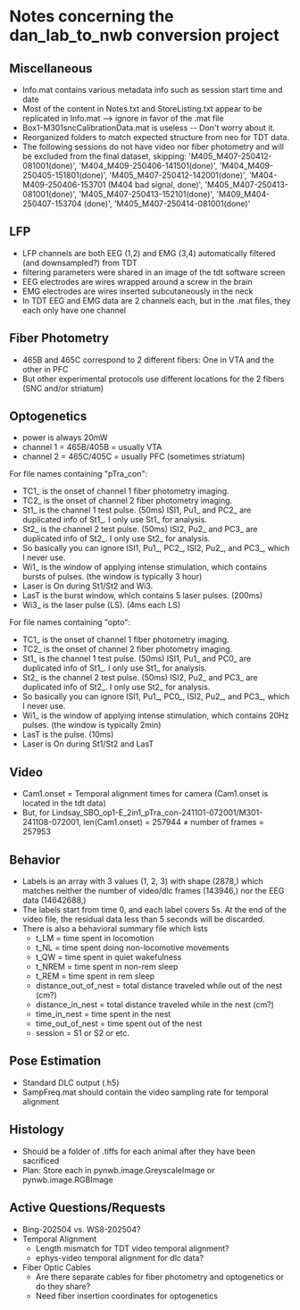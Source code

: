 # Notes concerning the dan_lab_to_nwb conversion project

## Miscellaneous
- Info.mat contains various metadata info such as session start time and date
- Most of the content in Notes.txt and StoreListing.txt appear to be replicated in Info.mat --> ignore in favor of the .mat file
- Box1-M301sncCalibrationData.mat is useless -- Don't worry about it.
- Reorganized folders to match expected structure from neo for TDT data.
- The following sessions do not have video nor fiber photometry and will be excluded from the final dataset, skipping:
    'M405_M407-250412-081001(done)',
    'M404_M409-250406-141501(done)',
    'M404_M409-250405-151801(done)',
    'M405_M407-250412-142001(done)',
    'M404-M409-250406-153701 (M404 bad signal, done)',
    'M405_M407-250413-081001(done)',
    'M405_M407-250413-152101(done)',
    'M409_M404-250407-153704 (done)',
    'M405_M407-250414-081001(done)'

## LFP
- LFP channels are both EEG (1,2) and EMG (3,4) automatically filtered (and downsampled?) from TDT
- filtering parameters were shared in an image of the tdt software screen
- EEG electrodes are wires wrapped around a screw in the brain
- EMG electrodes are wires inserted subcutaneously in the neck
- In TDT EEG and EMG data are 2 channels each, but in the .mat files, they each only have one channel

## Fiber Photometry
- 465B and 465C correspond to 2 different fibers: One in VTA and the other in PFC
- But other experimental protocols use different locations for the 2 fibers (SNC and/or striatum)

## Optogenetics
- power is always 20mW
- channel 1 = 465B/405B = usually VTA
- channel 2 = 465C/405C = usually PFC (sometimes striatum)

For file names containing "pTra_con":
- TC1_ is the onset of channel 1 fiber photometry imaging.
- TC2_ is the onset of channel 2 fiber photometry imaging.
- St1_ is the channel 1 test pulse. (50ms) ISI1, Pu1_ and PC2_ are duplicated info of St1_. I only use St1_ for analysis.
- St2_ is the channel 2 test pulse. (50ms) ISI2, Pu2_ and PC3_ are duplicated info of St2_. I only use St2_ for analysis.
- So basically you can ignore  ISI1, Pu1_, PC2_, ISI2, Pu2_, and PC3_, which I never use.
- Wi1_ is the window of applying intense stimulation, which contains bursts of pulses. (the window is typically 3 hour)
- Laser is On during St1/St2 and Wi3.
- LasT is the burst window, which contains 5 laser pulses. (200ms)
- Wi3_ is the laser pulse (LS). (4ms each LS)

For file names containing "opto":
- TC1_ is the onset of channel 1 fiber photometry imaging.
- TC2_ is the onset of channel 2 fiber photometry imaging.
- St1_ is the channel 1 test pulse. (50ms) ISI1, Pu1_ and PC0_ are duplicated info of St1_. I only use St1_ for analysis.
- St2_ is the channel 2 test pulse. (50ms) ISI2, Pu2_ and PC3_ are duplicated info of St2_. I only use St2_ for analysis.
- So basically you can ignore  ISI1, Pu1_, PC0_, ISI2, Pu2_, and PC3_, which I never use.
- Wi1_ is the window of applying intense stimulation, which contains 20Hz pulses. (the window is typically 2min)
- LasT is the pulse. (10ms)
- Laser is On during St1/St2 and LasT

## Video
- Cam1.onset = Temporal alignment times for camera (Cam1.onset is located in the tdt data)
- But, for Lindsay_SBO_op1-E_2in1_pTra_con-241101-072001/M301-241108-072001, len(Cam1.onset) = 257944 ≠ number of frames = 257953

## Behavior
- Labels is an array with 3 values (1, 2, 3) with shape (2878,) which matches neither the number of video/dlc frames (143946,) nor the EEG data (14642688,)
- The labels start from time 0, and each label covers 5s. At the end of the video file, the residual data less than 5 seconds will be discarded.
- There is also a behavioral summary file which lists
    - t_LM = time spent in locomotion
    - t_NL = time spent doing non-locomotive movements
    - t_QW = time spent in quiet wakefulness
    - t_NREM = time spent in non-rem sleep
    - t_REM = time spent in rem sleep
    - distance_out_of_nest = total distance traveled while out of the nest (cm?)
    - distance_in_nest = total distance traveled while in the nest (cm?)
    - time_in_nest = time spent in the nest
    - time_out_of_nest = time spent out of the nest
    - session = S1 or S2 or etc.

## Pose Estimation
- Standard DLC output (.h5)
- SampFreq.mat should contain the video sampling rate for temporal alignment

## Histology
- Should be a folder of .tiffs for each animal after they have been sacrificed
- Plan: Store each in pynwb.image.GreyscaleImage or pynwb.image.RGBImage


## Active Questions/Requests
- Bing-202504 vs. WS8-202504?
- Temporal Alignment
    - Length mismatch for TDT video temporal alignment?
    - ephys-video temporal alignment for dlc data?
- Fiber Optic Cables
    - Are there separate cables for fiber photometry and optogenetics or do they share?
    - Need fiber insertion coordinates for optogenetics
